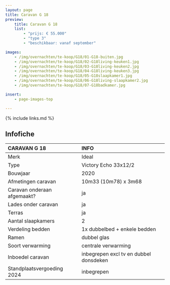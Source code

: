 ```yaml
---
layout: page
title: Caravan G 18
preview:
    title: Caravan G 18
    list:
        - "prijs: € 55.000"
        - "type 3"
        - "beschikbaar: vanaf september"

images:
    - /img/overnachten/te-koop/G18/01-G18-buiten.jpg
    - /img/overnachten/te-koop/G18/02-G18living-keuken1.jpg
    - /img/overnachten/te-koop/G18/03-G18living-keuken2.jpg
    - /img/overnachten/te-koop/G18/04-G18living-keuken3.jpg
    - /img/overnachten/te-koop/G18/05-G18slaapkamer1.jpg
    - /img/overnachten/te-koop/G18/06-G18living-slaapkamer2.jpg
    - /img/overnachten/te-koop/G18/07-G18badkamer.jpg

insert:
    - page-images-top

---
```


{% include links.md %}



## Infofiche

CARAVAN G 18                | INFO        |
:---------------------------|:------------|
Merk                        |Ideal
Type                        |Victory Echo 33x12/2
Bouwjaar                    |2020
Afmetingen caravan          |10m33 (10m78) x 3m68
Caravan onderaan afgemaakt? |ja
Lades onder caravan         |ja
Terras                      |ja
Aantal slaapkamers          |2
Verdeling bedden            |1x dubbelbed + enkele bedden
Ramen                       |dubbel glas
Soort verwarming            |centrale verwarming
Inboedel caravan            |inbegrepen excl tv en dubbel donsdeken
Standplaatsvergoeding 2024  |inbegrepen
